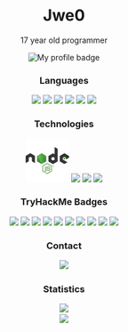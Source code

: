 <h1 align="center">Jwe0</h1>
<div align="center">
    <p>17 year old programmer</p>
    <img src="https://tryhackme-badges.s3.amazonaws.com/jwe0.png??" alt="My profile badge" />
</div>

<div align="center">
    <h3 >Languages</h3>
  <img src="https://raw.githubusercontent.com/get-icon/geticon/master/icons/python.svg" width=50>
  <img src="https://raw.githubusercontent.com/get-icon/geticon/master/icons/svelte-icon.svg" width=50>
  <img src="https://raw.githubusercontent.com/get-icon/geticon/master/icons/html-5.svg" width=50>
  <img src="https://raw.githubusercontent.com/get-icon/geticon/master/icons/css-3.svg" width=50>
  <img src="https://raw.githubusercontent.com/get-icon/geticon/master/icons/javascript.svg" width=50>
  <img src="https://raw.githubusercontent.com/get-icon/geticon/refs/heads/master/icons/rust.svg" width=50>
</div>

<div align="center">
    <h3>Technologies</h3>
  <img src="https://raw.githubusercontent.com/devicons/devicon/master/icons/nodejs/nodejs-original-wordmark.svg" width=78>
  <img src="https://raw.githubusercontent.com/get-icon/geticon/master/icons/linux-tux.svg" width=50>
  <img src="https://raw.githubusercontent.com/get-icon/geticon/master/icons/ubuntu.svg" width=50>
  <img src="https://raw.githubusercontent.com/get-icon/geticon/master/icons/git.svg" width=130>
</div>

<div align="center">
    <h3>TryHackMe Badges</h3>    
    <img src="https://assets.tryhackme.com/img/badges/streak7.svg" width=50>
    <img src="https://assets.tryhackme.com/img/badges/mrrobot.svg" width=50>
    <img src="https://assets.tryhackme.com/img/badges/ohsint.svg" width=50>
    <img src="https://assets.tryhackme.com/img/badges/firstfour.svg" width=50>
    <img src="https://assets.tryhackme.com/img/badges/streak30.svg" width=50>
    <img src="https://assets.tryhackme.com/img/badges/howthewebworks.svg" width=50>
    <img src="https://assets.tryhackme.com/img/badges/linux.svg" width=50>
    <img src="https://assets.tryhackme.com/img/badges/webbed.svg" width=50>
    <img src="https://assets.tryhackme.com/img/badges/careerready.svg" width=50>
    <img src="https://assets.tryhackme.com/img/badges/aoc5.svg" width=50>


<div align="center">
    <h3>Contact</h3>
    <a href="mailto:joshuawebb2007@proton.me"><img src="https://img.shields.io/badge/ProtonMail-8B89CC?style=for-the-badge&logo=protonmail&logoColor=white"></a>
</div>


<div align="center">
    <h3>Statistics</h3>
    <img src="https://github-readme-stats.vercel.app/api?username=jwe0&theme=material-palenight&hide_border=false&include_all_commits=false&count_private=true" width=500><br>
    <img src="https://github-readme-stats.vercel.app/api/top-langs/?username=jwe0&theme=material-palenight&layout=compact&langs_count=6&hide_border=false" width=300>
</div>

